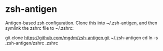 zsh-antigen
===========

Antigen-based zsh configuration. Clone this into ~/.zsh-antigen, and then symlink the zshrc file to ~/.zshrc:

git clone https://github.com/mgdm/zsh-antigen.git ~/.zsh-antigen
cd
ln -s .zsh-antigen/zshrc .zshrc
